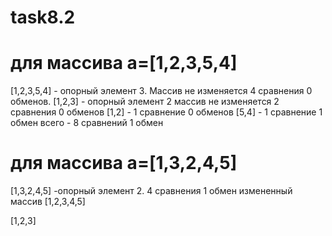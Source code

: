 # task8.2

# для массива a=[1,2,3,5,4]

[1,2,3,5,4] - опорный элемент 3. Массив не изменяется 4 сравнения 0 обменов.
[1,2,3] - опорный элемент 2 массив не изменяется 2 сравнения 0 обменов
[1,2] - 1 сравнение 0 обменов
[5,4] - 1 сравнение 1 обмен
всего - 8 сравнений 1 обмен

# для массива a=[1,3,2,4,5]
[1,3,2,4,5] -опорный элемент 2. 4 сравнения 1 обмен измененный массив [1,2,3,4,5]

[1,2,3]
